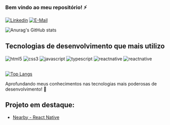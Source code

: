 
### Bem vindo ao meu repositório! ⚡

[![Linkedin](https://img.shields.io/badge/LinkedIn-0077B5?style=for-the-badge&logo=linkedin&logoColor=white)](https://www.linkedin.com/in/jo%C3%A3o-pedro-lopes-pinas-564432268?utm_source=share&utm_campaign=share_via&utm_content=profile&utm_medium=ios_app)
[![E-Mail](https://img.shields.io/badge/Gmail-D14836?style=for-the-badge&logo=gmail&logoColor=white)](mailto:pinas.joaopedro@gmail.com)

![Anurag's GitHub stats](https://github-readme-stats.vercel.app/api?username=pin4s&show_icons=true&theme=radical)



## Tecnologias de desenvolvimento que mais utilizo

<div style="display: inline_block">
    <img align="center" alt="html5" src="https://img.shields.io/badge/HTML5-E34F26?style=for-the-badge&logo=html5&logoColor=white">
    <img align="center" alt="css3" src="https://img.shields.io/badge/CSS3-1572B6?style=for-the-badge&logo=css3&logoColor=white">
    <img align="center" alt="javascript" src="https://img.shields.io/badge/JavaScript-F7DF1E?style=for-the-badge&logo=javascript&logoColor=black">
    <img align="center" alt="typescript" src="https://img.shields.io/badge/TypeScript-007ACC?style=for-the-badge&logo=typescript&logoColor=white">
    <img align="center" alt="reactnative" src="https://img.shields.io/badge/React_Native-20232A?style=for-the-badge&logo=react&logoColor=61DAFB">
    <img align="center" alt="reactnative" src="https://img.shields.io/badge/Node.js-43853D?style=for-the-badge&logo=node.js&logoColor=white">
</div><br>

[![Top Langs](https://github-readme-stats.vercel.app/api/top-langs/?username=pin4s&layout=compact)](https://github.com/anuraghazra/github-readme-stats)

Aprofundando meus conhecimentos nas tecnologias mais poderosas de desenvolvimento! 🚀

## Projeto em destaque:
 - [Nearby - React Native](https://github.com/Pin4s/Nearby)
